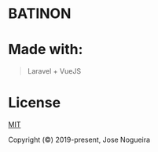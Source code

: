 # BATINON

# Made with:
  > Laravel + VueJS

# License

[MIT](https://opensource.org/licenses/MIT)

Copyright (©) 2019-present, Jose Nogueira
